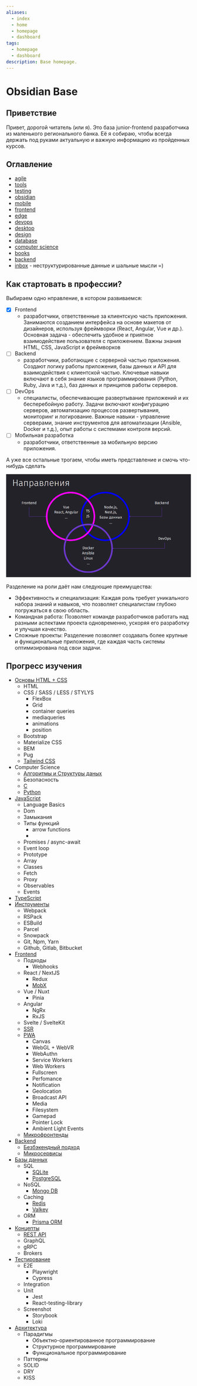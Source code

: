 ```yaml
---
aliases:
  - index
  - home
  - homepage
  - dashboard
tags:
  - homepage
  - dashboard
description: Base homepage.
---
```


# Obsidian Base

## Приветствие

Привет, дорогой читатель (или я). Это база junior-frontend разработчика из маленького регионального банка. Её я собираю, чтобы всегда держать под руками актуальную и важную информацию из пройденных курсов. 

## Оглавление

- [agile](agile/agile.md)
- [tools](tools/tools.md)
- [testing](testing/testing.md)
- [obsidian](obsidian/Obsidian.md)
- [mobile](mobile/mobile.md)
- [frontend](frontend/frontend.md)
- [edge](edge/edge.md)
- [devops](devops/devops.md)
- [desktop](desktop/desktop.md)
- [design](Design/Design.md)
- [database](database/database.md)
- [computer science](cs/computer%20science.md)
- [books](Books/Books.md)
- [backend](backend/backend.md)
- [inbox](inbox/inbox.md) - неструктурированные данные и шальные мысли =)

## Как стартовать в профессии?

Выбираем одно нправление, в котором развиваемся:
- [x] Frontend
	- разработчики, ответственные за клиентскую часть приложения. Занимаются созданием интерфейса на основе макетов от дизайнеров, используя фреймворки (React, Angular, Vue и др.). Основная задача - обеспечить удобное и приятное взаимодействие пользователя с приложением. Важны знания HTML, CSS, JavaScript и фреймворков
- [ ] Backend
	- разработчики, работающие с серверной частью приложения. Создают логику работы приложения, базы данных и API для взаимодействия с клиентской частью. Ключевые навыки включают в себя знание языков программирования (Python, Ruby, Java и т.д.), баз данных и принципов работы серверов.
- [ ] DevOps
	- специалисты, обеспечивающие развертывание приложений и их бесперебойную работу. Задачи включают конфигурацию серверов, автоматизацию процессов развертывания, мониторинг и логирование. Важные навыки - управление серверами, знание инструментов для автоматизации (Ansible, Docker и т.д.), опыт работы с системами контроля версий.
- [ ] Мобильная разработка
	- разработчики, ответственные за мобильную версию приложения.

А уже все остальные трогаем, чтобы иметь представление и смочь что-нибудь сделать

![](_png/7aa96c5de3ede9b2f06afffc82a22803.png)

Разделение на роли даёт нам следующие преимущества:

- Эффективность и специализация: Каждая роль требует уникального набора знаний и навыков, что позволяет специалистам глубоко погружаться в свою область.
- Командная работа: Позволяет команде разработчиков работать над разными аспектами проекта одновременно, ускоряя его разработку и улучшая качество.
- Сложные проекты: Разделение позволяет создавать более крупные и функциональные приложения, где каждая часть системы оптимизирована под свои задачи.

## Прогресс изучения

- [Основы HTML + CSS](frontend/Базовая%20вёрстка/Вёрстка%20Basic.md)
	- HTML
	- CSS / SASS / LESS / STYLYS
		- FlexBox
		- Grid
		- container queries
		- mediaqueries
		- animations
		- position
	- Bootstrap
	- Materialize CSS
	- BEM
	- Pug
	- [Tailwind CSS](frontend/Tailwind%20CSS.md)
- Computer Science
	- [Алгоритмы и Структуры даных](cs/Алгоритмы%20и%20Структуры%20даных.md)
	- Безопасность
	- [C](cs/C.md)
	- [Python](cs/Python.md)
- [JavaScript](frontend/JavaScript/JavaScript.md)
	- Language Basics
	- Dom
	- Замыкания
	- Типы функций
		- arrow functions
		- 
	- Promises / async-await
	- Event loop
	- Prototype
	- Array
	- Classes
	- Fetch
	- Proxy
	- Observables
	- Events
- [TypeScript](edge/TypeScript/TypeScript.md)
- [Инструменты](edge/edge.md)
	- Webpack
	- RSPack
	- ESBuild
	- Parcel
	- Snowpack
	- Git, Npm, Yarn
	- Github, Gitlab, Bitbucket
- [Frontend](frontend/frontend.md)
	- Подходы
		- Webhooks
	- React / NextJS
		- Redux
		- [MobX](frontend/State%20Managers/MobX.md)
	- Vue / Nuxt
		- Pinia
	- Angular
		- NgRx
		- RxJS
	- Svelte / SvelteKit
	- [SSR](frontend/SSR.md)
	- [PWA](frontend/PWA.md)
		- Canvas
		- WebGL + WebVR
		- WebAuthn
		- Service Workers
		- Web Workers
		- Fullscreen
		- Perfomance
		- Notification
		- Geolocation
		- Broadcast API
		- Media
		- Filesystem
		- Gamepad
		- Pointer Lock
		- Ambient Light Events
	- [Микрофронтенды](frontend/microfrontends.md)
- [Backend](backend/backend.md)
	- [Безбэкендный подход](backend/serverless.md)
	- [Микросервисы](backend/Microservices/Паттерны%20и%20практика%20построения%20микросервисов.md)
- [Базы данных](database/database.md)
	- SQL
		- [SQLite](database/SQLite.md)
		- [PostgreSQL](database/PostgreSQL.md)
	- NoSQL
		- [Mongo DB](database/Mongo%20DB.md)
	- Caching
		- [Redis](database/Redis.md)
		- [Valkey](database/Valkey.md)
	- ORM
		- [Prisma ORM](database/Prisma%20ORM.md)
- [Концепты](concepts/concepts.md)
	- [REST API](concepts/REST%20API.md)
	- GraphQL
	- gRPC
	- Brokers
- [Тестирование](testing/Тестирование%20JavaScript.md)
	- E2E
		- Playwright
		- Cypress
	- Integration
	- Unit
		- Jest
		- React-testing-library
	- Screenshot
		- Storybook
		- Loki
- [Архитектура](architecture/architecture.md)
	- Парадигмы
		- Объектно-ориентированное программирование
		- Структурное программирование
		- Функциональное программирование
	- Паттерны
	- SOLID
	- DRY
	- KISS